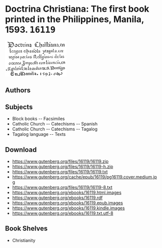 # Doctrina Christiana: The first book printed in the Philippines, Manila, 1593. <kbd>16119</kbd>

![](./cover.medium.jpg "")

## Authors



## Subjects


 - Block books -- Facsimiles
 - Catholic Church -- Catechisms -- Spanish
 - Catholic Church -- Catechisms -- Tagalog
 - Tagalog language -- Texts

## Download


 - https://www.gutenberg.org/files/16119/16119.zip
 - https://www.gutenberg.org/files/16119/16119-h.zip
 - https://www.gutenberg.org/files/16119/16119.txt
 - https://www.gutenberg.org/cache/epub/16119/pg16119.cover.medium.jpg
 - https://www.gutenberg.org/files/16119/16119-8.txt
 - https://www.gutenberg.org/ebooks/16119.html.images
 - https://www.gutenberg.org/ebooks/16119.rdf
 - https://www.gutenberg.org/ebooks/16119.epub.images
 - https://www.gutenberg.org/ebooks/16119.kindle.images
 - https://www.gutenberg.org/ebooks/16119.txt.utf-8

## Book Shelves


 - Christianity
